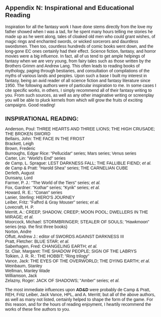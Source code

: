 
<style>
body {font-family: Futura, "Century Gothic", CenturyGothic, AppleGothic, "Trebuchet MS", Arial, sans-serif;}
h1 {
   font-size: 133.33%;
   font-weight: bold;
   text-transform:uppercase;
}
h2 {
   font-weight: bold;
}
</style>

Appendix N: Inspirational and Educational Reading
-------------------------------------------------

Inspiration for all the fantasy work I have done stems directly from the love my father showed when I was a tad, for he spent many hours telling me stories he made up as he went along, tales of cloaked old men who could grant wishes, of magic rings and enchanted swords, or wicked sorcerors and dauntless swordsmen. Then too, countless hundreds of comic books went down, and the long-gone EC ones certainly had their effect. Science fiction, fantasy, and horror movies were a big influence. In fact, all of us tend to get ample helpings of fantasy when we are very young, from fairy tales such as those written by the Brothers Grimm and Andrew Lang. This often leads to reading books of mythology, paging through bestiaries, and consultation of compilations of the myths of various lands and peoples. Upon such a base I built my interest in fantasy, being an avid reader of all science fiction and fantasy literature since 1950. The following authors were of particular inspiration to me. In some cases I cite specific works, in others, I simply recommend all of their fantasy writing to you. From such sources, as well as any other imaginative writing or screenplay you will be able to pluck kernels from which will grow the fruits of exciting campaigns. Good reading!  

Inspirational Reading:
======================

Anderson, Poul: THREE HEARTS AND THREE LIONS; THE HIGH CRUSADE; THE BROKEN SWORD  
Bellairs, John: THE FACE IN THE FROST  
Brackett, Leigh  
Brown, Frederic  
Burroughs, Edgar Rice: "Pellucidar" series; Mars series; Venus series  
Carter, Lin: "World's End" series  
de Camp, L. Sprague: LEST DARKNESS FALL; THE FALLIBLE FIEND; *et al.*  
de Camp & Pratt: "Harold Shea" series; THE CARNELIAN CUBE  
Derleth, August  
Dunsany, Lord  
Farmer, P. J.: "The World of the Tiers" series; *et al.*  
Fox, Gardner: "Kothar" series; "Kyrik" series; *et al.*  
Howard, R. E.: "Conan" series  
Lanier, Sterling: HIERO'S JOURNEY  
Leiber, Fritz: "Fafhrd & Gray Mouser" series; *et al.*  
Lovecraft, H. P.  
Merritt, A.: CREEP, SHADOW, CREEP; MOON POOL; DWELLERS IN THE MIRAGE; *et al.*  
Moorcock, Michael: STORMBRINGER; STEALER OF SOULS; "Hawkmoon" series (esp. the first three books)  
Norton, Andre  
Offutt, Andrew J.: editor of SWORDS AGAINST DARKNESS III  
Pratt, Fletcher: BLUE STAR; *et al.*  
Saberhagen, Fred: CHANGELING EARTH; *et al.*  
St. Clair, Margaret: THE SHADOW PEOPLE; SIGN OF THE LABRYS  
Tolkien, J. R. R.: THE HOBBIT; "Ring trilogy"  
Vance, Jack: THE EYES OF THE OVERWORLD; THE DYING EARTH; *et al.*  
Weinbaum, Stanley  
Wellman, Manley Wade  
Williamson, Jack  
Zelazny, Roger: JACK OF SHADOWS; "Amber" series; *et al.*  

The most immediate influences upon **AD&D** were probably de Camp & Pratt, REH, Fritz Leiber, Jack Vance, HPL, and A. Merritt; but all of the above authors, as well as many not listed, certainly helped to shape the form of the game. For this reason, and for the hours of reading enjoyment, I heartily recommend the works of these fine authors to you.  
